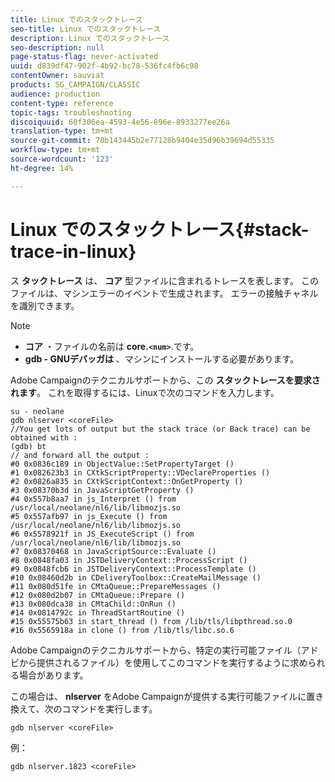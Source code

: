 ```yaml
---
title: Linux でのスタックトレース
seo-title: Linux でのスタックトレース
description: Linux でのスタックトレース
seo-description: null
page-status-flag: never-activated
uuid: d839df47-902f-4b92-bc78-536fc4fb6c98
contentOwner: sauviat
products: SG_CAMPAIGN/CLASSIC
audience: production
content-type: reference
topic-tags: troubleshooting
discoiquuid: 60f306ea-4593-4e56-896e-8933277ee26a
translation-type: tm+mt
source-git-commit: 70b143445b2e77128b9404e35d96b39694d55335
workflow-type: tm+mt
source-wordcount: '123'
ht-degree: 14%

---
```



# Linux でのスタックトレース{#stack-trace-in-linux}

ス **タックトレース** は、 **コア** 型ファイルに含まれるトレースを表します。 このファイルは、マシンエラーのイベントで生成されます。 エラーの接触チャネルを識別できます。

>[!NOTE]
>
>* **コア** ・ファイルの名前は **core.`<num>`**.です。
>* **gdb - GNUデバッガは** 、マシンにインストールする必要があります。

>



Adobe Campaignのテクニカルサポートから、この **スタックトレースを要求されます**。 これを取得するには、Linuxで次のコマンドを入力します。

```
su - neolane
gdb nlserver <coreFile>
//You get lots of output but the stack trace (or Back trace) can be obtained with : 
(gdb) bt
// and forward all the output : 
#0 0x0836c189 in ObjectValue::SetPropertyTarget ()
#1 0x082623b3 in CXtkScriptProperty::VDeclareProperties ()
#2 0x0826a835 in CXtkScriptContext::OnGetProperty ()
#3 0x08370b3d in JavaScriptGetProperty ()
#4 0x557b8aa7 in js_Interpret () from /usr/local/neolane/nl6/lib/libmozjs.so
#5 0x557afb97 in js_Execute () from /usr/local/neolane/nl6/lib/libmozjs.so
#6 0x5578921f in JS_ExecuteScript () from /usr/local/neolane/nl6/lib/libmozjs.so
#7 0x08370468 in JavaScriptSource::Evaluate ()
#8 0x0848fa03 in JSTDeliveryContext::ProcessScript ()
#9 0x0848fcb6 in JSTDeliveryContext::ProcessTemplate ()
#10 0x08460d2b in CDeliveryToolbox::CreateMailMessage ()
#11 0x080d51fe in CMtaQueue::PrepareMessages ()
#12 0x080d2b07 in CMtaQueue::Prepare ()
#13 0x080dca38 in CMtaChild::OnRun ()
#14 0x0814792c in ThreadStartRoutine ()
#15 0x55575b63 in start_thread () from /lib/tls/libpthread.so.0
#16 0x5565918a in clone () from /lib/tls/libc.so.6
```

Adobe Campaignのテクニカルサポートから、特定の実行可能ファイル（アドビから提供されるファイル）を使用してこのコマンドを実行するように求められる場合があります。

この場合は、 **nlserver** をAdobe Campaignが提供する実行可能ファイルに置き換えて、次のコマンドを実行します。

```
gdb nlserver <coreFile>
```

例：

```
gdb nlserver.1823 <coreFile>
```

